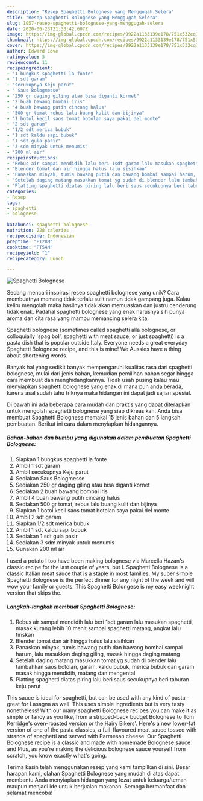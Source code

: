```yaml
---
description: "Resep Spaghetti Bolognese yang Menggugah Selera"
title: "Resep Spaghetti Bolognese yang Menggugah Selera"
slug: 1057-resep-spaghetti-bolognese-yang-menggugah-selera
date: 2020-06-23T21:33:42.607Z
image: https://img-global.cpcdn.com/recipes/9922a1133139e178/751x532cq70/spaghetti-bolognese-foto-resep-utama.jpg
thumbnail: https://img-global.cpcdn.com/recipes/9922a1133139e178/751x532cq70/spaghetti-bolognese-foto-resep-utama.jpg
cover: https://img-global.cpcdn.com/recipes/9922a1133139e178/751x532cq70/spaghetti-bolognese-foto-resep-utama.jpg
author: Edward Love
ratingvalue: 3
reviewcount: 11
recipeingredient:
- "1 bungkus spaghetti la fonte"
- "1 sdt garam"
- "secukupnya Keju parut"
- " Saus Bologmesse"
- "250 gr daging giling atau bisa diganti kornet"
- "2 buah bawang bombai iris"
- "4 buah bawang putih cincang halus"
- "500 gr tomat rebus lalu buang kulit dan bijinya"
- "1 botol kecil saos tomat botolan saya pakai del monte"
- "2 sdt garam"
- "1/2 sdt merica bubuk"
- "1 sdt kaldu sapi bubuk"
- "1 sdt gula pasir"
- "3 sdm minyak untuk menumis"
- "200 ml air"
recipeinstructions:
- "Rebus air sampai mendidih lalu beri 1sdt garam lalu masukan spaghetti, masak kurang lebih 10 menit sampai spaghetti matang, angkat lalu tiriskan"
- "Blender tomat dan air hingga halus lalu sisihkan"
- "Panaskan minyak, tumis bawang putih dan bawang bombai sampai harum, lalu masukkan daging giling, masak hingga daging matang"
- "Setelah daging matang masukkan tomat yg sudah di blender lalu tambahkan saos botolan, garam, kaldu bubuk, merica bubuk dan garam masak hingga mendidih, matang dan mengental"
- "Platting spaghetti diatas piring lalu beri saus secukupnya beri taburan keju parut"
categories:
- Resep
tags:
- spaghetti
- bolognese

katakunci: spaghetti bolognese 
nutrition: 228 calories
recipecuisine: Indonesian
preptime: "PT28M"
cooktime: "PT54M"
recipeyield: "1"
recipecategory: Lunch

---
```



![Spaghetti Bolognese](https://img-global.cpcdn.com/recipes/9922a1133139e178/751x532cq70/spaghetti-bolognese-foto-resep-utama.jpg)

Sedang mencari inspirasi resep spaghetti bolognese yang unik? Cara membuatnya memang tidak terlalu sulit namun tidak gampang juga. Kalau keliru mengolah maka hasilnya tidak akan memuaskan dan justru cenderung tidak enak. Padahal spaghetti bolognese yang enak harusnya sih punya aroma dan cita rasa yang mampu memancing selera kita.

Spaghetti bolognese (sometimes called spaghetti alla bolognese, or colloquially &#39;spag bol&#39;, spaghetti with meat sauce, or just spaghetti) is a pasta dish that is popular outside Italy. Everyone needs a great everyday Spaghetti Bolognese recipe, and this is mine! We Aussies have a thing about shortening words.

Banyak hal yang sedikit banyak mempengaruhi kualitas rasa dari spaghetti bolognese, mulai dari jenis bahan, kemudian pemilihan bahan segar hingga cara membuat dan menghidangkannya. Tidak usah pusing kalau mau menyiapkan spaghetti bolognese yang enak di mana pun anda berada, karena asal sudah tahu triknya maka hidangan ini dapat jadi sajian spesial.


Di bawah ini ada beberapa cara mudah dan praktis yang dapat diterapkan untuk mengolah spaghetti bolognese yang siap dikreasikan. Anda bisa membuat Spaghetti Bolognese memakai 15 jenis bahan dan 5 langkah pembuatan. Berikut ini cara dalam menyiapkan hidangannya.

<!--inarticleads1-->

##### Bahan-bahan dan bumbu yang digunakan dalam pembuatan Spaghetti Bolognese:

1. Siapkan 1 bungkus spaghetti la fonte
1. Ambil 1 sdt garam
1. Ambil secukupnya Keju parut
1. Sediakan  Saus Bologmesse
1. Sediakan 250 gr daging giling atau bisa diganti kornet
1. Sediakan 2 buah bawang bombai iris
1. Ambil 4 buah bawang putih cincang halus
1. Sediakan 500 gr tomat, rebus lalu buang kulit dan bijinya
1. Siapkan 1 botol kecil saos tomat botolan saya pakai del monte
1. Ambil 2 sdt garam
1. Siapkan 1/2 sdt merica bubuk
1. Ambil 1 sdt kaldu sapi bubuk
1. Sediakan 1 sdt gula pasir
1. Sediakan 3 sdm minyak untuk menumis
1. Gunakan 200 ml air


I used a potato I too have been making bolognese via Marcella Hazan&#39;s classic recipe for the last couple of years, but I. Spaghetti Bolognese is a classic Italian meat sauce that is a staple in most families. My super simple Spaghetti Bolognese is the perfect dinner for any night of the week and will wow your family or guests. This Spaghetti Bolongese is my easy weeknight version that skips the. 

<!--inarticleads2-->

##### Langkah-langkah membuat Spaghetti Bolognese:

1. Rebus air sampai mendidih lalu beri 1sdt garam lalu masukan spaghetti, masak kurang lebih 10 menit sampai spaghetti matang, angkat lalu tiriskan
1. Blender tomat dan air hingga halus lalu sisihkan
1. Panaskan minyak, tumis bawang putih dan bawang bombai sampai harum, lalu masukkan daging giling, masak hingga daging matang
1. Setelah daging matang masukkan tomat yg sudah di blender lalu tambahkan saos botolan, garam, kaldu bubuk, merica bubuk dan garam masak hingga mendidih, matang dan mengental
1. Platting spaghetti diatas piring lalu beri saus secukupnya beri taburan keju parut


This sauce is ideal for spaghetti, but can be used with any kind of pasta - great for Lasagna as well. This uses simple ingredients but is very tasty nonetheless! With our many spaghetti Bolognese recipes you can make it as simple or fancy as you like, from a stripped-back budget Bolognese to Tom Kerridge&#39;s oven-roasted version or the Hairy Bikers&#39;. Here&#39;s a new lower-fat version of one of the pasta classics, a full-flavoured meat sauce tossed with strands of spaghetti and served with Parmesan cheese. Our Spaghetti Bolognese recipe is a classic and made with homemade Bolognese sauce and Plus, as you&#39;re making the delicious bolognese sauce yourself from scratch, you know exactly what&#39;s going. 

Terima kasih telah menggunakan resep yang kami tampilkan di sini. Besar harapan kami, olahan Spaghetti Bolognese yang mudah di atas dapat membantu Anda menyiapkan hidangan yang lezat untuk keluarga/teman maupun menjadi ide untuk berjualan makanan. Semoga bermanfaat dan selamat mencoba!
